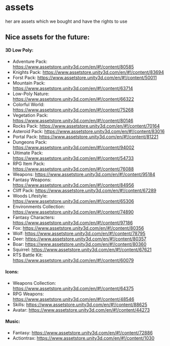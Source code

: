 # assets

her are assets which we bought and have the rights to use




## Nice assets for the future:
#### 3D Low Poly: 
- Adventure Pack: https://www.assetstore.unity3d.com/en/#!/content/80585
- Knights Pack: https://www.assetstore.unity3d.com/en/#!/content/83694
- Forst Pack: https://www.assetstore.unity3d.com/en/#!/content/50011
- Mountain Pack: https://www.assetstore.unity3d.com/en/#!/content/63714
- Low-Poly Nature: https://www.assetstore.unity3d.com/en/#!/content/66322
- Colorful World: https://www.assetstore.unity3d.com/en/#!/content/75268
- Vegetation Pack: https://www.assetstore.unity3d.com/en/#!/content/80146
- Rocks Pack: https://www.assetstore.unity3d.com/en/#!/content/70164
- Asteroid Pack: https://www.assetstore.unity3d.com/en/#!/content/83016
- Portal Pack: https://www.assetstore.unity3d.com/en/#!/content/81221
- Dungeons Pack: https://www.assetstore.unity3d.com/en/#!/content/94002
- Ultimate Pack: https://www.assetstore.unity3d.com/en/#!/content/54733
- RPG Item Pack: https://www.assetstore.unity3d.com/en/#!/content/76088
- Weapons: https://www.assetstore.unity3d.com/en/#!/content/95184
- Fantasy Weapons: https://www.assetstore.unity3d.com/en/#!/content/84956
- Cliff Pack: https://www.assetstore.unity3d.com/en/#!/content/67289
- Woods Lifestyle: https://www.assetstore.unity3d.com/en/#!/content/65306
- Environments Collection: https://www.assetstore.unity3d.com/en/#!/content/74890
- Fantasy Characters: https://www.assetstore.unity3d.com/en/#!/content/97186
- Fox: https://www.assetstore.unity3d.com/en/#!/content/80356
- Wolf: https://www.assetstore.unity3d.com/en/#!/content/78795
- Deer: https://www.assetstore.unity3d.com/en/#!/content/80357
- Boar: https://www.assetstore.unity3d.com/en/#!/content/80360
- Squirrel: https://www.assetstore.unity3d.com/en/#!/content/67621
- RTS Battle Kit: https://www.assetstore.unity3d.com/en/#!/content/60079

#### Icons:
- Weapons Collection: https://www.assetstore.unity3d.com/en/#!/content/64375
- RPG Weapons: https://www.assetstore.unity3d.com/en/#!/content/48546
- Skills: https://www.assetstore.unity3d.com/en/#!/content/88625
- Avatar: https://www.assetstore.unity3d.com/en/#!/content/44273

#### Music:
- Fantasy: https://www.assetstore.unity3d.com/en/#!/content/72886
- Actiontrax: https://www.assetstore.unity3d.com/en/#!/content/1030
